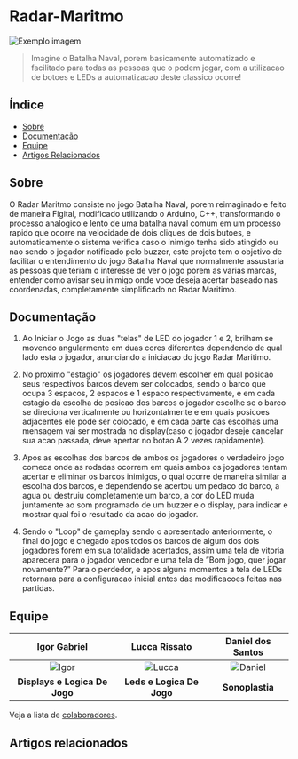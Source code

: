 # Radar-Maritmo

<img src="imagem.png" alt="Exemplo imagem">

> Imagine o Batalha Naval, porem basicamente automatizado e facilitado para todas as pessoas que o podem jogar, com a utilizacao de botoes e LEDs a automatizacao deste classico ocorre!

## Índice

- [Sobre](#sobre)
- [Documentação](#documentação)
- [Equipe](#equipe)
- [Artigos Relacionados](#artigos-relacionados)


## Sobre
 O Radar Maritmo consiste no jogo Batalha Naval, porem reimaginado e feito de maneira Figital, modificado utilizando o Arduino, C++, transformando o processo analogico e lento de uma batalha naval comum em um processo rapido que
 ocorre na velocidade de dois cliques de dois butoes, e automaticamente o sistema verifica caso o inimigo tenha sido atingido ou nao sendo o jogador notificado pelo buzzer, este projeto tem o objetivo de facilitar o entendimento
 do jogo Batalha Naval que normalmente assustaria as pessoas que teriam o interesse de ver o jogo porem as varias marcas, entender como avisar seu inimigo onde voce deseja acertar baseado nas coordenadas, completamente simplificado no Radar Maritimo.


## Documentação
1. Ao Iniciar o Jogo as duas "telas" de LED do jogador 1 e 2, brilham se movendo angularmente em duas cores diferentes dependendo de qual lado esta o jogador, anunciando a iniciacao do jogo Radar Maritimo.

2. No proximo "estagio" os jogadores devem escolher em qual posicao seus respectivos barcos devem ser colocados, sendo o barco que ocupa 3 espacos, 2 espacos e 1 espaco respectivamente, e em cada estagio da escolha de posicao dos barcos o jogador escolhe se o barco se direciona verticalmente ou horizontalmente e em quais posicoes adjacentes ele pode ser colocado, e em cada parte das escolhas uma mensagem vai ser mostrada no display(caso o jogador deseje cancelar sua acao passada, deve apertar no botao A 2 vezes rapidamente).

3. Apos as escolhas dos barcos de ambos os jogadores o verdadeiro jogo comeca onde as rodadas ocorrem em quais ambos os jogadores tentam acertar e eliminar os barcos inimigos, o qual ocorre de maneira similar a escolha dos barcos, e dependendo se acertou um pedaco do barco, a agua ou destruiu completamente um barco, a cor do LED muda juntamente ao som programado de um buzzer e o display, para indicar e mostrar qual foi o resultado da acao do jogador.

4. Sendo o "Loop" de gameplay sendo o apresentado anteriormente, o final do jogo e chegado apos todos os barcos de algum dos dois jogadores forem em sua totalidade acertados, assim uma tela de vitoria aparecera para o jogador vencedor e uma tela de ”Bom jogo, quer jogar novamente?” Para o perdedor, e apos alguns momentos a tela de LEDs retornara para a configuracao inicial antes das modificacoes feitas nas partidas.



## Equipe 

|                 **Igor Gabriel**                  |                    **Lucca Rissato**                    |                   **Daniel dos Santos**                   |          
| :------------------------------------------------: | :------------------------------------------------------: | :--------------------------------------------------: | 
| ![Igor](https://avatars.githubusercontent.com/u/107767224?v=4) | ![Lucca](https://lh7-rt.googleusercontent.com/sitesz/AClOY7oRK-09PQfpJDTg7kAxhzPtWxxM0V1sU5YOSE3rY0P4q74FnIZ6sYL682w3RADGzIjn8oMnIo-exoB1HR3n-OaIawHKXA_MW6iOWl-2kNorUZvFFMKclQqI0f-5gKSPP-h8EhjTquOT_EAP0yPleR_dRxPk5oSew_l-6EnpSh5E-go7a4bd?key=MAU-bJG7rOiyyCiWZkSkAw) | ![Daniel](https://avatars.githubusercontent.com/u/210912757?v=4) | 
|           **Displays e Logica De Jogo**           |              **Leds e Logica De Jogo**               |     **Sonoplastia**      |             

Veja a lista de [colaboradores](https://github.com/luccarissato/Radar-Maritimo/graphs/contributors).

## Artigos relacionados


